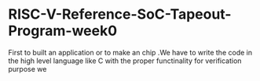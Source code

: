 # RISC-V-Reference-SoC-Tapeout-Program-week0
First to built an application or to make an chip .We have to write the code in the high level language like C with the proper functinality for verification purpose we 
